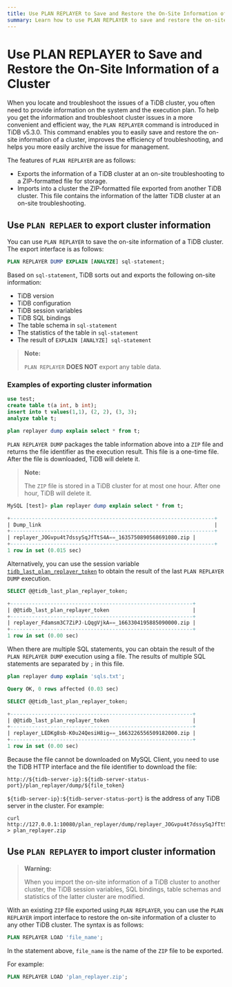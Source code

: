 ```yaml
---
title: Use PLAN REPLAYER to Save and Restore the On-Site Information of a Cluster
summary: Learn how to use PLAN REPLAYER to save and restore the on-site information of a cluster.
---
```


# Use PLAN REPLAYER to Save and Restore the On-Site Information of a Cluster

When you locate and troubleshoot the issues of a TiDB cluster, you often need to provide information on the system and the execution plan. To help you get the information and troubleshoot cluster issues in a more convenient and efficient way, the `PLAN REPLAYER` command is introduced in TiDB v5.3.0. This command enables you to easily save and restore the on-site information of a cluster, improves the efficiency of troubleshooting, and helps you more easily archive the issue for management.

The features of `PLAN REPLAYER` are as follows:

- Exports the information of a TiDB cluster at an on-site troubleshooting to a ZIP-formatted file for storage.
- Imports into a cluster the ZIP-formatted file exported from another TiDB cluster. This file contains the information of the latter TiDB cluster at an on-site troubleshooting.

## Use `PLAN REPLAER` to export cluster information

You can use `PLAN REPLAYER` to save the on-site information of a TiDB cluster. The export interface is as follows:


```sql
PLAN REPLAYER DUMP EXPLAIN [ANALYZE] sql-statement;
```

Based on `sql-statement`, TiDB sorts out and exports the following on-site information:

- TiDB version
- TiDB configuration
- TiDB session variables
- TiDB SQL bindings
- The table schema in `sql-statement`
- The statistics of the table in `sql-statement`
- The result of `EXPLAIN [ANALYZE] sql-statement`

> **Note:**
>
> `PLAN REPLAYER` **DOES NOT** export any table data.

### Examples of exporting cluster information


```sql
use test;
create table t(a int, b int);
insert into t values(1,1), (2, 2), (3, 3);
analyze table t;

plan replayer dump explain select * from t;
```

`PLAN REPLAYER DUMP` packages the table information above into a `ZIP` file and returns the file identifier as the execution result. This file is a one-time file. After the file is downloaded, TiDB will delete it.

> **Note:**
>
> The `ZIP` file is stored in a TiDB cluster for at most one hour. After one hour, TiDB will delete it.

```sql
MySQL [test]> plan replayer dump explain select * from t;
```

```sql
+------------------------------------------------------------------+
| Dump_link                                                        |
+------------------------------------------------------------------+
| replayer_JOGvpu4t7dssySqJfTtS4A==_1635750890568691080.zip |
+------------------------------------------------------------------+
1 row in set (0.015 sec)
```

Alternatively, you can use the session variable [`tidb_last_plan_replayer_token`](/system-variables.md#tidb_last_plan_replayer_token-new-in-v630) to obtain the result of the last `PLAN REPLAYER DUMP` execution.

```sql
SELECT @@tidb_last_plan_replayer_token;
```

```sql
+-----------------------------------------------------------+
| @@tidb_last_plan_replayer_token                           |
+-----------------------------------------------------------+
| replayer_Fdamsm3C7ZiPJ-LQqgVjkA==_1663304195885090000.zip |
+-----------------------------------------------------------+
1 row in set (0.00 sec)
```

When there are multiple SQL statements, you can obtain the result of the `PLAN REPLAYER DUMP` execution using a file. The results of multiple SQL statements are separated by `;` in this file.

```sql
plan replayer dump explain 'sqls.txt';
```

```sql
Query OK, 0 rows affected (0.03 sec)
```

```sql
SELECT @@tidb_last_plan_replayer_token;
```

```sql
+-----------------------------------------------------------+
| @@tidb_last_plan_replayer_token                           |
+-----------------------------------------------------------+
| replayer_LEDKg8sb-K0u24QesiH8ig==_1663226556509182000.zip |
+-----------------------------------------------------------+
1 row in set (0.00 sec)
```

Because the file cannot be downloaded on MySQL Client, you need to use the TiDB HTTP interface and the file identifier to download the file:


```shell
http://${tidb-server-ip}:${tidb-server-status-port}/plan_replayer/dump/${file_token}
```

`${tidb-server-ip}:${tidb-server-status-port}` is the address of any TiDB server in the cluster. For example:


```shell
curl http://127.0.0.1:10080/plan_replayer/dump/replayer_JOGvpu4t7dssySqJfTtS4A==_1635750890568691080.zip > plan_replayer.zip
```

## Use `PLAN REPLAYER` to import cluster information

> **Warning:**
>
> When you import the on-site information of a TiDB cluster to another cluster, the TiDB session variables, SQL bindings, table schemas and statistics of the latter cluster are modified.

With an existing `ZIP` file exported using `PLAN REPLAYER`, you can use the `PLAN REPLAYER` import interface to restore the on-site information of a cluster to any other TiDB cluster. The syntax is as follows:


```sql
PLAN REPLAYER LOAD 'file_name';
```

In the statement above, `file_name` is the name of the `ZIP` file to be exported.

For example:


```sql
PLAN REPLAYER LOAD 'plan_replayer.zip';
```
